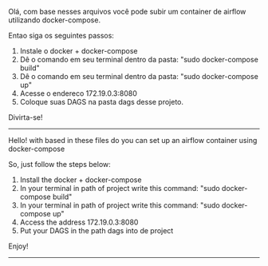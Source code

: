 Olá, com base nesses arquivos você pode subir um container de airflow utilizando docker-compose.

Entao siga os seguintes passos:

1. Instale o docker + docker-compose
2. Dê o comando em seu terminal dentro da pasta: "sudo docker-compose build"
3. Dê o comando em seu terminal dentro da pasta: "sudo docker-compose up"
4. Acesse o endereco 172.19.0.3:8080
5. Coloque suas DAGS na pasta dags desse projeto.

Divirta-se!

-----------------------------------------------------------------------------------------------------

Hello! with based in these files do you can set up an airflow container using docker-compose

So, just follow the steps below:

1. Install the docker + docker-compose
2. In your terminal in path of project write this command: "sudo docker-compose build"
3. In your terminal in path of project write this command: "sudo docker-compose up"
4. Access the address 172.19.0.3:8080
5. Put your DAGS in the path dags into de project

Enjoy!

-----------------------------------------------------------------------------------------------------
